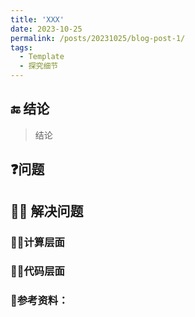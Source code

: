 ```yaml
---
title: 'XXX'
date: 2023-10-25
permalink: /posts/20231025/blog-post-1/
tags:
  - Template
  - 探究细节
---
```

## 🔚 结论 
> 结论
## ❓问题

## 🙋‍♀️ 解决问题
### 👩‍💻计算层面

### 👩‍💻代码层面



### 🔗参考资料：


